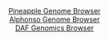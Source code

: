 <div id="Pineapple_Genome_Browser" align="center">
  <a href="https://igv.org/app/?sessionURL=blob:zZJdb5swFIb_i6VWm0TAQICCVE1p.pXmo2rTNFurCh3AEC9gE9uBtFH..9xq025WqbnYNIkL.8jmvOfxs0UNEZJyhiLkmLZn2jYykFzwdgpVXZIJVESiKIdSEgMJkhNBWEpQtEU5SAWz25G.uVCqlpFlUVV3KmAFN6VrQgUvnEErzZRXVp.XJSRcgOJCWicCGm7Roum0JIG6NnVv1_SsDBRYUNYLziS3asKKuNX_i3.V4oIwXpG4WpeKvgWIdR6dMTNz.NKbT3tpSqQckudBdtwbDnr37tns4cLvP8yuL.czf344pQUDtRbkeHngnG_G8wPnRGEHt3fQvGSZ3l0Hl73gSizTA_f08GxTU0HksR3YR65nO66v8VCWkc3_NLn.6J7TZwwuTmA8LSBrJ3x0v5poHPUrk7Obpo_fmX1noJKna20EShciiGxsuNg3PMfvvC7tIwPjUBMSnKLo8clASkC61Mcft0g919obJMlq_aaQgbjIiEBRJ8Q4sMPQ8bpBF4ehvTO2aC3Kv4f3fHYbBtjpOY4f57RUWuoslqyWJjBmNmluFi978jz1EmV_72bjAdwt_UnXGa_6yaDKU.j.kWWg59et355QD_qRRP_EvI8EMVWyr26j4vbrZLXhSbct2hF44bf10J9NGhdu3sWzH5qciwqUPq8revvTtgYEBaZ0oaGSJrSk6nmuKfIWRbqNlhalvOTaQiSK5BM2sGF7.PNvOd3d0.4H">Pineapple Genome Browser</a>
</div>
<div id="Alphonso_Genome_Browser" align="center">
  <a href="https://igv.org/app/?sessionURL=blob:zZRdb9owGIX_i6VWmxQSOwkfiVRNAcpA9GMtBVqqKjKJEzxiO7Wd0IL473PRpt2sUrnYNMkX9ivb7znHj7wDNZGKCg5C4NqoaSMELKBWYjPBrCzIFWZEgTDDhSIWkCQjkvCEgHAHMqw0nt5emJMrrUsVOg7VZYNhngtbeTZmeCs43ig7EczpiaLASyGxFlI5XYlr4dC8bmzIEpelbXp7dtNJscYOLsqV4Eo4JeF5vDH3xb9KcU64YCRmVaHpQUBs9BiNqZ3hL9F8EiUJUWpMXkfpWTQeRTPvfLr42uotptfD.bQ1P53QnGNdSXJWrp.r8c2L7xKMsvEqqu5HfJheUzw4P_H6p.cvJZVEnaE26nhN5HrQBEN5Sl7.J89m0CN9f..O79iJ2_W7_nJ.k9Zs1hlcZJdw1h.O4TvO9xYoRFIZEkCyku0QQcuDLavpthpvU9SxIAxMPlJQED4.WUBLnKzN9scd0K.l4QUo8lwd0LGAkCmRIGwEELZRELhNv.3DIEB7awcqWfy9cAfT26AN3ch1W3FGC21gTmPFS2Vjzu06yex8e2Satejmd6zO171b5HsiLxb.pQm3vLl3r_x3OTLND09orH5E0z8h7yNCbL08Frfr9WRTfRP9B8ZgtB22pd_bum5n.6Cmf4zn7f85LppMSIa12W8qZvmTtxpLirk2hZoquqQF1a9zk6LYgPCtDbRAIgphOAQyX36CFrRQE37.jae3f9r_AA--">Alphonso Genome Browser</a>
</div>


<div id="DAF_Genomics_Browser" align="center">
  <a href="https://igv.org/app/?sessionURL=blob:tZHratswGIbvRZD.8km2E8eGMJzWPaxdMxzSQEoJmizHXnWqJDfJQu59wm0ZbJQx6EASkr7D.0rPATwTpVvBQQZCDw49CIEDdCO2c8QkJbeIEQ2yGlFNHKBITRThmIDsAGqkDVqUN7ayMUbqzPcrVLsbwgVrsfZ05CHpatGZhthUN_QQQz8ER1vtYcFsskE.orIRXAsfYUy0dgNfEr5Zb5Fd3mLrviVZs46atlddWxPWWOXVyLpteUV2fzHyH5TtaD_ly3ne11.T_VU1ya.v8ruoWKwuRqerxexyuRgtT.bthiPTKTKZPtPk1shVkRSSzpZiU.7vyi9TzJ4eB9HZSbGTrSJ6AhM4joYQBjE4OoAK3FkEADcKZjB2knDshHHsvm6j4cj.gRItyO4fHGAUwo82_f4AzF5aUECTp65n5gChKqJA5qZBkMA0DYdxEgdpCo_OAXSKfjDJ80WZJkGYh.HI.4aY1a9b2n.fFfoz.FEYf.ts579iGoTnF3IQTqN8V1yelhX.vLdXX00iZ.PV2Xcu3oHlgHcfVwvFkLGhl.MrGkStJiPc_GITHR.OPwE-">DAF Genomics Browser</a>
</div>
